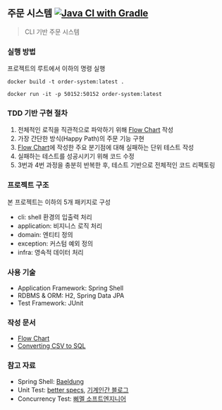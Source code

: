 ## 주문 시스템 [![Java CI with Gradle](https://github.com/MJbae/cli-order-system/actions/workflows/ci-script.yml/badge.svg)](https://github.com/MJbae/cli-order-system/actions/workflows/ci-script.yml)
> CLI 기반 주문 시스템

### 실행 방법
프로젝트의 루트에서 이하의 명령 실행
```shell
docker build -t order-system:latest .
```
```shell
docker run -it -p 50152:50152 order-system:latest
```

### TDD 기반 구현 절차
1. 전체적인 로직을 직관적으로 파악하기 위해 [Flow Chart](flow-chart.png) 작성
2. 가장 간단한 방식(Happy Path)의 주문 기능 구현
3. [Flow Chart](flow-chart.png)에 작성한 주요 분기점에 대해 실패하는 단위 테스트 작성 
4. 실패하는 테스트를 성공시키기 위해 코드 수정
5. 3번과 4번 과정을 충분히 반복한 후, 테스트 기반으로 전체적인 코드 리팩토링

### 프로젝트 구조
본 프로젝트는 이하의 5개 패키지로 구성 
* cli: shell 환경의 입출력 처리
* application: 비지니스 로직 처리
* domain: 엔티티 정의
* exception: 커스텀 예외 정의
* infra: 영속적 데이터 처리

### 사용 기술
* Application Framework: Spring Shell
* RDBMS & ORM: H2, Spring Data JPA
* Test Framework: JUnit

### 작성 문서
* [Flow Chart](flow-chart.png)
* [Converting CSV to SQL](converting-csv-to-sql.md)

### 참고 자료
* Spring Shell: [Baeldung](https://www.baeldung.com/spring-shell-cli)
* Unit Test: [better specs](https://www.betterspecs.org/), [기계인간 블로그](https://johngrib.github.io/wiki/junit5-nested/#describe---context---it-%ED%8C%A8%ED%84%B4)
* Concurrency Test: [삐멜 소프트엔지니어](https://imasoftwareengineer.tistory.com/100)
